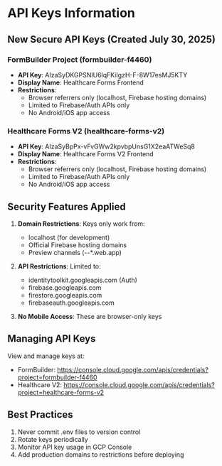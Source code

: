 # API Keys Information

## New Secure API Keys (Created July 30, 2025)

### FormBuilder Project (formbuilder-f4460)
- **API Key**: AIzaSyDKGPSNIU6lqFKiIgzH-F-8W17esMJ5KTY
- **Display Name**: Healthcare Forms Frontend
- **Restrictions**: 
  - Browser referrers only (localhost, Firebase hosting domains)
  - Limited to Firebase/Auth APIs only
  - No Android/iOS app access

### Healthcare Forms V2 (healthcare-forms-v2)
- **API Key**: AIzaSyBpPx-vFvGWw2kpvbpUnsG1X2eaATWeSq8
- **Display Name**: Healthcare Forms V2 Frontend
- **Restrictions**: 
  - Browser referrers only (localhost, Firebase hosting domains)
  - Limited to Firebase/Auth APIs only
  - No Android/iOS app access

## Security Features Applied
1. **Domain Restrictions**: Keys only work from:
   - localhost (for development)
   - Official Firebase hosting domains
   - Preview channels (--*.web.app)

2. **API Restrictions**: Limited to:
   - identitytoolkit.googleapis.com (Auth)
   - firebase.googleapis.com
   - firestore.googleapis.com
   - firebaseauth.googleapis.com

3. **No Mobile Access**: These are browser-only keys

## Managing API Keys
View and manage keys at:
- FormBuilder: https://console.cloud.google.com/apis/credentials?project=formbuilder-f4460
- Healthcare V2: https://console.cloud.google.com/apis/credentials?project=healthcare-forms-v2

## Best Practices
1. Never commit .env files to version control
2. Rotate keys periodically
3. Monitor API key usage in GCP Console
4. Add production domains to restrictions before deploying